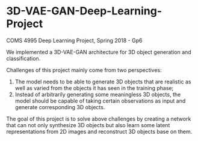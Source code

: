 # 3D-VAE-GAN-Deep-Learning-Project
COMS 4995 Deep Learning Project, Spring 2018 - Gp6

We implemented a 3D-VAE-GAN architecture for 3D object generation and classification. 

Challenges of this project mainly come from two perspectives:
1. The model needs to be able to generate 3D objects that are realistic as well as varied from the objects it has seen in the training phase; 
2. Instead of arbitrarily generating some meaningless 3D objects, the model should be capable of taking certain observations as input and generate corresponding
3D objects.

The goal of this project is to solve above challenges by creating a network that can not only synthesize 3D objects but also learn some latent representations from 2D images and reconstruct 3D objects base on them.
